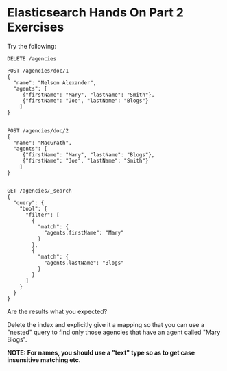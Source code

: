 # Elasticsearch Hands On Part 2 Exercises

Try the following:

```
DELETE /agencies

POST /agencies/doc/1
{
  "name": "Nelson Alexander",
  "agents": [
     {"firstName": "Mary", "lastName": "Smith"},
     {"firstName": "Joe", "lastName": "Blogs"}
    ]
}


POST /agencies/doc/2
{
  "name": "MacGrath",
  "agents": [
     {"firstName": "Mary", "lastName": "Blogs"},
     {"firstName": "Joe", "lastName": "Smith"}
    ]
}


GET /agencies/_search
{
  "query": {
    "bool": {
      "filter": [
        {
          "match": {
            "agents.firstName": "Mary"
          }
        },
        {
          "match": {
            "agents.lastName": "Blogs"
          }
        }
      ]
    }
  }
}
```

Are the results what you expected?

Delete the index and explicitly give it a mapping so that
you can use a "nested" query to find only those agencies
that have an agent called "Mary Blogs".

**NOTE: For names, you should use a "text" type so as to get case insensitive matching etc.**
